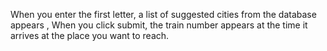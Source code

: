  When you enter the first letter, a list of suggested cities from the database appears
, When you click submit, 
the train number appears at the time it arrives at the place you want to reach.
